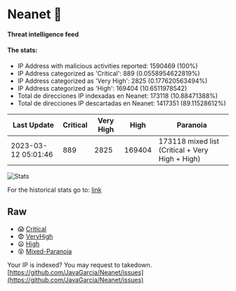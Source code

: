 # Neanet :hocho:
#### Threat intelligence feed
#### The stats:

- IP Address with malicious activities reported: 1590469 (100%)
- IP Address categorized as 'Critical':  889 (0.0558954622819%)
- IP Address categorized as 'Very High':  2825 (0.177620563494%)
- IP Address categorized as 'High':  169404 (10.6511978542)
- Total de direcciones IP indexadas en Neanet:  173118 (10.88471388%)
- Total de direcciones IP descartadas en Neanet:  1417351 (89.11528612%)

| Last Update | Critical | Very High | High | Paranoia |
| --- | --- | --- | --- | --- |
| 2023-03-12 05:01:46 | 889 | 2825 | 169404 | 173118 mixed list (Critical + Very High + High)|

![Stats](https://docs.google.com/spreadsheets/d/e/2PACX-1vSnaNMIXVabIpDJjufMlzH7poXnshF3mgd8Is1g9ytUEzVsP5my4Trn8f-xkoLLQ38xpL3HtmUexLo6/pubchart?oid=501124687&format=image)

For the historical stats go to: [link](/stats.csv)
## Raw
- :scream: [Critical](https://raw.githubusercontent.com/JavaGarcia/Neanet/master/blacklists/neanet_critical.txt)
- :fearful: [VeryHigh](https://raw.githubusercontent.com/JavaGarcia/Neanet/master/blacklists/neanet_veryHigh.txtt)
- :frowning: [High](https://raw.githubusercontent.com/JavaGarcia/Neanet/master/blacklists/neanet_high.txt)
- :dizzy_face: [Mixed-Paranoia](https://raw.githubusercontent.com/JavaGarcia/Neanet/master/blacklists/neanet_all.txt)


Your IP is indexed? You may request to takedown. [https://github.com/JavaGarcia/Neanet/issues](https://github.com/JavaGarcia/Neanet/issues)









































































































































































































































































































































































































































































































































































































































































































































































































































































































































































































































































































































































































































































































































































































































































































































































































































































































































































































































































































































































































































































































































































































































































































































































































































































































































































































































































































































































































































































































































































































































































































































































































































































































































































































































































































































































































































































































































































































































































































































































































































































































































































































































































































































































































































































































































































































































































































































































































































































































































































































































































































































































































































































































































































































































































































































































































































































































































































































































































































































































































































































































































































































































































































































































































































































































































































































































































































































































































































































































































































































































































































































































































































































































































































































































































































































































































































































































































































































































































































































































































































































































































































































































































































































































































































































































































































































































































































































































































































































































































































































































































































































































































































































































































































































































































































































































































































































































































































































































































































































































































